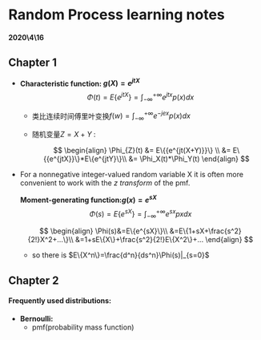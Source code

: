 # Random Process learning notes

#### 2020\4\16

## Chapter 1

- **Characteristic function: $g(X) = e^{jtX}$**
  $$
  \Phi(t) = E\{e^{jtX}\}=\int_{-\infty}^{+\infty}e^{jtx}p(x)dx
  $$

  - 类比连续时间傅里叶变换$f(w)=\int_{-\infty}^{+\infty}e^{-jex}p(x)dx$

  - 随机变量$Z = X+Y$ :
    
    
    $$
    \begin{align}
    \Phi_{Z}(t) &= E\{{e^{jt(X+Y)}}\} \\
    &= E\{{e^{jtX}}\}*E\{e^{jtY}\}\\
    &= \Phi_X(t)*\Phi_Y(t)
    \end{align}
    $$
    

- For a nonnegative integer-valued random variable X it is often more convenient to work with the *z transform* of the pmf.

  **Moment-generating function:$g(x)=e^{sX}$**
  $$
  \Phi(s)=E\{{e^{sX}}\}=\int_{-\infty}^{+\infty}e^{sx}pxdx
  $$

  $$
  \begin{align}
  \Phi(s)&=E\{e^{sX}\}\\
  &=E\{1+sX+\frac{s^2}{2!}X^2+...\}\\
  &=1+sE\{X\}+\frac{s^2}{2!}E\{X^2\}+...
  \end{align}
  $$

  - so there is $E\{X^n\}=\frac{d^n}{ds^n}\Phi(s)|_{s=0}$

## Chapter 2

#### Frequently used distributions:

- **Bernoulli:**
  - pmf(probability mass function)